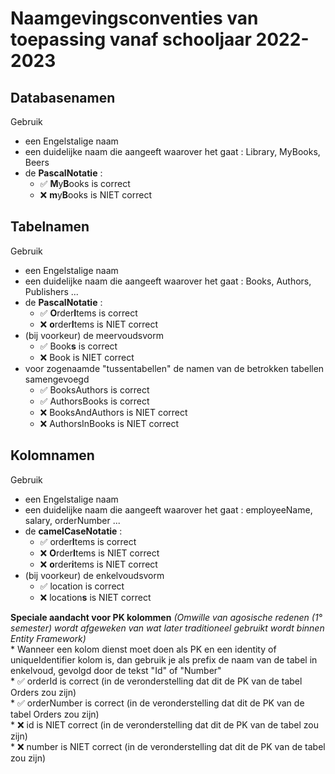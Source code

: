 # Naamgevingsconventies van toepassing vanaf schooljaar 2022-2023

## Databasenamen
  Gebruik  
  * een Engelstalige naam  
  * een duidelijke naam die aangeeft waarover het gaat : Library, MyBooks, Beers  
  * de **PascalNotatie** :   
    * :white_check_mark: **M**y**B**ooks is correct  
    * :x: **m**y**B**ooks is NIET correct  
  
## Tabelnamen  
  Gebruik
  * een Engelstalige naam
  * een duidelijke naam die aangeeft waarover het gaat : Books, Authors, Publishers ...
  * de **PascalNotatie** :
    * :white_check_mark: **O**rder**I**tems is correct
    * :x: **o**rder**I**tems is NIET correct 
  * (bij voorkeur) de meervoudsvorm  
    *  :white_check_mark: Book**s** is correct  
    * :x: Book is NIET correct  
  * voor zogenaamde "tussentabellen" de namen van de betrokken tabellen samengevoegd     
    *  :white_check_mark: BooksAuthors is correct  
    *  :white_check_mark: AuthorsBooks is correct  
    * :x: BooksAndAuthors is NIET correct    
    * :x: AuthorsInBooks is NIET correct    
## Kolomnamen   
  Gebruik
  * een Engelstalige naam
  * een duidelijke naam die aangeeft waarover het gaat : employeeName, salary, orderNumber ...
  * de **camelCaseNotatie** :
    * :white_check_mark: order**I**tems is correct
    * :x: **O**rder**I**tems is NIET correct   
    * :x: **o**rder**i**tems is NIET correct 
  * (bij voorkeur) de enkelvoudsvorm  
    *  :white_check_mark: location is correct  
    * :x: location**s** is NIET correct  
  
  **Speciale aandacht voor PK kolommen**  *(Omwille van agosische redenen (1° semester) wordt afgeweken van wat later traditioneel gebruikt wordt binnen Entity Framework)*     
    * Wanneer een kolom dienst moet doen als PK en een identity of uniqueIdentifier kolom is, dan gebruik je als prefix de naam van de tabel in enkelvoud, gevolgd door de tekst "Id" of "Number"     
      * :white_check_mark: orderId is correct (in de veronderstelling dat dit de PK van de tabel Orders zou zijn)    
      * :white_check_mark: orderNumber is correct (in de veronderstelling dat dit de PK van de tabel Orders zou zijn)          
      * :x: id is NIET correct (in de veronderstelling dat dit de PK van de tabel zou zijn)               
      * :x: number is NIET correct (in de veronderstelling dat dit de PK van de tabel zou zijn)   
